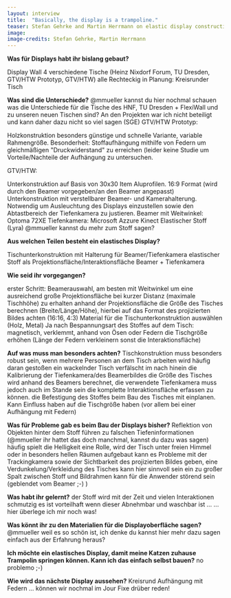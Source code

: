 ```yaml
---
layout: interview
title:  "Basically, the display is a trampoline."
teaser: Stefan Gehrke and Martin Herrmann on elastic display construction and materials, projection issues and practical challenges.
image: 
image-credits: Stefan Gehrke, Martin Herrmann
---
```


**Was für Displays habt ihr bislang gebaut?**

Display Wall
4 verschiedene Tische (Heinz Nixdorf Forum, TU Dresden, GTV/HTW Prototyp, GTV/HTW) alle Rechteckig
in Planung: Kreisrunder Tisch

**Was sind die Unterschiede?**
@mmueller kannst du hier nochmal schauen was die Unterschiede für die Tische des HNF, TU Dresden + FlexiWall und zu unseren neuen Tischen sind? An den Projekten war ich nicht beteiligt und kann daher dazu nicht so viel sagen (SGE)
GTV/HTW Prototyp:

Holzkonstruktion besonders günstige und schnelle Variante, variable Rahmengröße. Besonderheit: Stoffaufhängung mithilfe von Federn um gleichmäßigen "Druckwiderstand" zu erreichen (leider keine Studie um Vorteile/Nachteile der Aufhängung zu untersuchen.


GTV/HTW:

Unterkonstruktion auf Basis von 30x30 Item Aluprofilen.
16:9 Format (wird durch den Beamer vorgegeben/an den Beamer angepasst)
Unterkonstruktion mit verstellbarer Beamer- und Kamerahalterung. Notwendig um Ausleuchtung des Displays einzustellen sowie den Abtastbereich der Tiefenkamera zu justieren.
Beamer mit Weitwinkel: Optoma 72XE
Tiefenkamera: Microsoft Azzure Kinect
Elastischer Stoff (Lyra) @mmueller  kannst du mehr zum Stoff sagen?

**Aus welchen Teilen besteht ein elastisches Display?**

Tischunterkonstruktion mit Halterung für Beamer/Tiefenkamera
elastischer Stoff als Projektionsfläche/Interaktionsfläche
Beamer + Tiefenkamera

**Wie seid ihr vorgegangen?**

erster Schritt: Beamerauswahl, am besten mit Weitwinkel um eine ausreichend große Projektionsfläche bei kurzer Distanz (maximale Tischhöhe) zu erhalten
anhand der Projektionsfläche die Größe des Tisches berechnen (Breite/Länge/Höhe), hierbei auf das Format des projizierten Bildes achten (16:16, 4:3)
Material für die Tischunterkonstruktion auswählen (Holz, Metal)
Ja nach Bespannungsart des Stoffes auf dem Tisch: magnetisch, verklemmt, anhand von Ösen oder Federn die Tischgröße erhöhen (Länge der Federn verkleinern sonst die Interaktionsfläche)

**Auf was muss man besonders achten?**
Tischkonstruktion muss besonders robust sein, wenn mehrere Personen an dem Tisch arbeiten wird häufig daran gestoßen
ein wackelnder Tisch verfälscht im nach hinein die Kalibrierung der Tiefenkamera/des Beamerbildes
die Größe des Tisches wird anhand des Beamers berechnet, die verwendete Tiefenkamera muss jedoch auch im Stande sein die komplette Interaktionsfläche erfassen zu können.
die Befestigung des Stoffes beim Bau des Tisches mit einplanen. Kann Einfluss haben auf die Tischgröße haben (vor allem bei einer Aufhängung mit Federn)

**Was für Probleme gab es beim Bau der Displays bisher?**
Reflektion von Objekten hinter dem Stoff führen zu falschen Tiefeninformationen (@mmueller ihr hattet das doch manchmal, kannst du dazu was sagen)
häufig spielt die Helligkeit eine Rolle, wird der Tisch unter freien Himmel oder in besonders hellen Räumen aufgebaut kann es Probleme mit der Trackingkamera sowie der Sichtbarkeit des projizierten Bildes geben, eine Verdunkelung/Verkleidung des Tisches kann hier sinnvoll sein
ein zu großer Spalt zwischen Stoff und Bildrahmen kann für die Anwender störend sein (geblendet vom Beamer ;-) )

**Was habt ihr gelernt?**
der Stoff wird mit der Zeit und vielen Interaktionen schmutzig
es ist vorteilhaft wenn dieser Abnehmbar und waschbar ist
...
... hier überlege ich mir noch was!

**Was könnt ihr zu den Materialien für die Displayoberfläche sagen?**
@mmueller weil es so schön ist, ich denke du kannst hier mehr dazu sagen einfach aus der Erfahrung heraus?

**Ich möchte ein elastisches Display, damit meine Katzen zuhause Trampolin springen können. Kann ich das einfach selbst bauen?**
no problemo ;-)

**Wie wird das nächste Display aussehen?**
Kreisrund
Aufhängung mit Federn
... können wir nochmal im Jour Fixe drüber reden!


